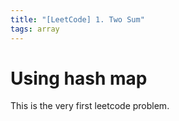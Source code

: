 ```yaml
---
title: "[LeetCode] 1. Two Sum"
tags: array
---
```


# Using hash map

This is the very first leetcode problem.